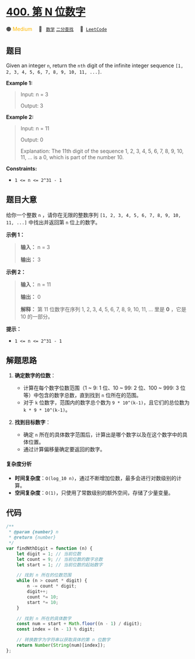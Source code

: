 # [400. 第 N 位数字](https://leetcode.com/problems/nth-digit)

🟠 <font color=#ffb800>Medium</font>&emsp; 🔖&ensp; [`数学`](/tag/math.md) [`二分查找`](/tag/binary-search.md)&emsp; 🔗&ensp;[`LeetCode`](https://leetcode.com/problems/nth-digit)

## 题目

Given an integer `n`, return the `nth` digit of the infinite integer sequence
`[1, 2, 3, 4, 5, 6, 7, 8, 9, 10, 11, ...]`.

**Example 1:**

> Input: n = 3
>
> Output: 3

**Example 2:**

> Input: n = 11
>
> Output: 0
>
> Explanation: The 11th digit of the sequence 1, 2, 3, 4, 5, 6, 7, 8, 9, 10, 11, ... is a 0, which is part of the number 10.

**Constraints:**

- `1 <= n <= 2^31 - 1`

## 题目大意

给你一个整数 `n` ，请你在无限的整数序列 `[1, 2, 3, 4, 5, 6, 7, 8, 9, 10, 11, ...]` 中找出并返回第 `n` 位上的数字。

**示例 1：**

> **输入：** n = 3
>
> **输出：** 3

**示例 2：**

> **输入：** n = 11
>
> **输出：** 0
>
> **解释：** 第 11 位数字在序列 1, 2, 3, 4, 5, 6, 7, 8, 9, 10, 11, ... 里是 **0** ，它是 10 的一部分。

**提示：**

- `1 <= n <= 2^31 - 1`

## 解题思路

1. **确定数字的位数**：

   - 计算在每个数字位数范围（1 ~ 9: 1 位、10 ~ 99: 2 位、100 ~ 999: 3 位等）中包含的数字总数，直到找到 `n` 位所在的范围。
   - 对于 `k` 位数字，范围内的数字总个数为 `9 * 10^(k-1)`，且它们的总位数为 `k * 9 * 10^(k-1)`。

2. **找到目标数字**：
   - 确定 `n` 所在的具体数字范围后，计算出是哪个数字以及在这个数字中的具体位置。
   - 通过计算偏移量确定要返回的数字。

#### 复杂度分析

- **时间复杂度**：`O(log_10 n)`，通过不断增加位数，最多会进行对数级别的计算。
- **空间复杂度**：`O(1)`，只使用了常数级别的额外空间，存储了少量变量。

## 代码

```javascript
/**
 * @param {number} n
 * @return {number}
 */
var findNthDigit = function (n) {
	let digit = 1; // 当前位数
	let count = 9; // 当前位数的数字总数
	let start = 1; // 当前位数的起始数字

	// 找到 n 所在的位数范围
	while (n > count * digit) {
		n -= count * digit;
		digit++;
		count *= 10;
		start *= 10;
	}

	// 找到 n 所在的具体数字
	const num = start + Math.floor((n - 1) / digit);
	const index = (n - 1) % digit;

	// 转换数字为字符串以获取具体的第 n 位数字
	return Number(String(num)[index]);
};
```
